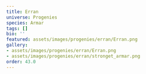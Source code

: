 ```yaml
---
title: Erran
universe: Progenies
species: Armar
tags: []
bio: ''
featured: assets/images/progenies/erran/Erran.png
gallery:
- assets/images/progenies/erran/Erran.png
- assets/images/progenies/erran/stronget_armar.png
order: 43.0
---
```

